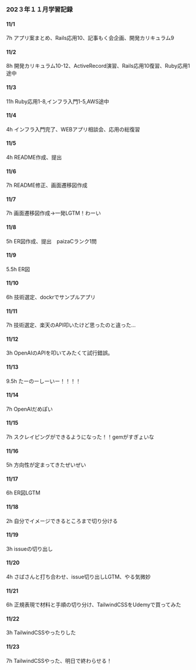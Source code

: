 ### 202３年１１月学習記録

#### 11/1
7h
アプリ案まとめ、Rails応用10、記事もく会企画、開発カリキュラム9

#### 11/2
8h
開発カリキュラム10-12、ActiveRecord演習、Rails応用10復習、Ruby応用1途中

#### 11/3
11h
Ruby応用1-8,インフラ入門1-5,AWS途中

#### 11/4
4h
インフラ入門完了、WEBアプリ相談会、応用の総復習

#### 11/5
4h
README作成、提出

#### 11/6
7h
README修正、画面遷移図作成

#### 11/7
7h
画面遷移図作成→一発LGTM！わーい

#### 11/8
5h
ER図作成、提出　paizaCランク1問

#### 11/9
5.5h
ER図

#### 11/10
6h
技術選定、dockrでサンプルアプリ

#### 11/11
7h
技術選定、楽天のAPI叩いたけど思ったのと違った...

#### 11/12
3h
OpenAIのAPIを叩いてみたくて試行錯誤。

#### 11/13
9.5h
たーのーしーいー！！！！

#### 11/14
7h
OpenAIだめぽい

#### 11/15
7h
スクレイピングができるようになった！！gemがすぎょいな

#### 11/16
5h
方向性が定まってきたぜいぜい

#### 11/17
6h
ER図LGTM

#### 11/18
2h
自分でイメージできるところまで切り分ける

#### 11/19
3h
issueの切り出し

#### 11/20
4h
さばさんと打ち合わせ、issue切り出しLGTM、やる気微妙

#### 11/21
6h
正規表現で材料と手順の切り分け、TailwindCSSをUdemyで買ってみた

#### 11/22
3h
TailwindCSSやったりした

#### 11/23
7h
TailwindCSSやった、明日で終わらせる！

